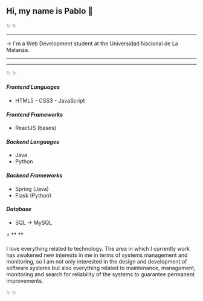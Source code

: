 ## Hi, my name is Pablo 👋
✨   ✨ 

****

-> I´m a Web Development student at the Universidad Nacional de La Matanza.
****
****

✨   ✨ 

#### *Frontend Languages*

- HTML5 - CSS3 - JavaScript

#### *Frontend Frameworks*

- ReactJS (bases)
  
#### *Backend Languages*

- Java
- Python

#### *Backend Frameworks*

- Spring (Java)
- Flask (Python)

#### *Database*

- SQL -> MySQL

⚡ ** **

I love everything related to technology. The area in which I currently work has awakened new interests in me in terms of systems management and monitoring, so I am not only interested in the design and development of software systems but also everything related to maintenance, management, monitoring and search for reliability of the systems to guarantee permanent improvements.

✨   ✨ 

